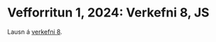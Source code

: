 # Vefforritun 1, 2024: Verkefni 8, JS

Lausn á [verkefni 8](https://github.com/hakonoh/vef1-verk8).
